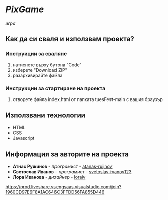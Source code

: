 # *PixGame*

*игра*

## Как да си сваля и използвам проекта?

### Инструкции за сваляне

1) натиснете върху бутона "Code"
2) изберете "Download ZIP"
3) разархивирайте файла

### Инструкции за стартиране на проекта

1) отворете файла index.html от папката tuesFest-main с вашия браузър

## Използвани технологии

* HTML
* CSS
* Javascript

## Информация за авторите на проекта

* **Атнас Ружинов** - *програмист* - [atanas-rujinov](github.com/atanas-rujinov)
* **Светослав Иванов** - *програмист* - [svetoslav-ivanov123](github.com/svetoslav-ivanov123)
* **Лора Иванова** - *дизайнер* - [loraiv](github.com/loraiv)


https://prod.liveshare.vsengsaas.visualstudio.com/join?1960CD97E6F8A1AC646C3FFDD56FA855D446
